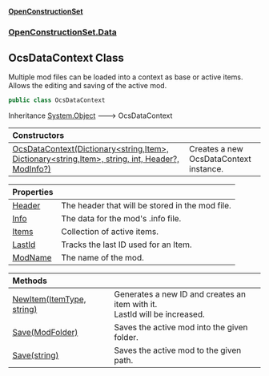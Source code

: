 #### [OpenConstructionSet](index 'index')
### [OpenConstructionSet.Data](index#OpenConstructionSet_Data 'OpenConstructionSet.Data')
## OcsDataContext Class
Multiple mod files can be loaded into a context as base or active items.  
Allows the editing and saving of the active mod.  
```csharp
public class OcsDataContext
```

Inheritance [System.Object](https://docs.microsoft.com/en-us/dotnet/api/System.Object 'System.Object') &#129106; OcsDataContext  

| Constructors | |
| :--- | :--- |
| [OcsDataContext(Dictionary&lt;string,Item&gt;, Dictionary&lt;string,Item&gt;, string, int, Header?, ModInfo?)](alvlzdOdrEFYc5gmy3h73A 'OpenConstructionSet.Data.OcsDataContext.OcsDataContext(System.Collections.Generic.Dictionary&lt;string,OpenConstructionSet.Models.Item&gt;, System.Collections.Generic.Dictionary&lt;string,OpenConstructionSet.Models.Item&gt;, string, int, OpenConstructionSet.Models.Header?, OpenConstructionSet.Models.ModInfo?)') | Creates a new OcsDataContext instance.<br/> |

| Properties | |
| :--- | :--- |
| [Header](cs31abMtihCIylBnRlqk3A 'OpenConstructionSet.Data.OcsDataContext.Header') | The header that will be stored in the mod file.<br/> |
| [Info](NBzpGyjvoPfqxltNqFhJOw 'OpenConstructionSet.Data.OcsDataContext.Info') | The data for the mod's .info file.<br/> |
| [Items](dU5IXK7bgrpmJjMMQJ+XKg 'OpenConstructionSet.Data.OcsDataContext.Items') | Collection of active items.<br/> |
| [LastId](bFL6w8mc3tTFqEsaUqpyAg 'OpenConstructionSet.Data.OcsDataContext.LastId') | Tracks the last ID used for an Item.<br/> |
| [ModName](0fSkPqGxBNY_raN39NojBA 'OpenConstructionSet.Data.OcsDataContext.ModName') | The name of the mod.<br/> |

| Methods | |
| :--- | :--- |
| [NewItem(ItemType, string)](NpZCWvqg0jygU+a5Wh9rrw 'OpenConstructionSet.Data.OcsDataContext.NewItem(OpenConstructionSet.Models.ItemType, string)') | Generates a new ID and creates an item with it.<br/>LastId will be increased.<br/> |
| [Save(ModFolder)](wqTfqQq3m7rqK4jAfdpK7Q 'OpenConstructionSet.Data.OcsDataContext.Save(OpenConstructionSet.Models.ModFolder)') | Saves the active mod into the given folder.<br/> |
| [Save(string)](bkDY9n3GvNbVMIgSS99A9Q 'OpenConstructionSet.Data.OcsDataContext.Save(string)') | Saves the active mod to the given path.<br/> |
